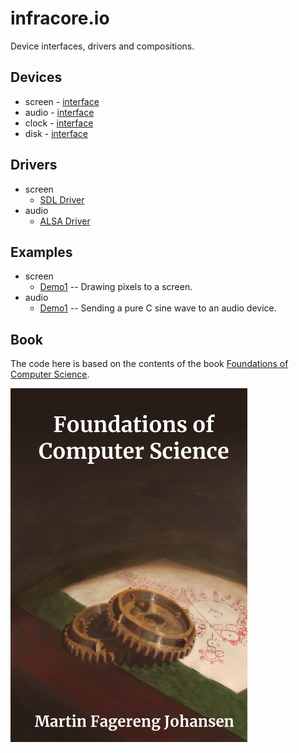 # infracore.io
Device interfaces, drivers and compositions.

## Devices
 * screen - [interface](devices/screen/Screen.h)
 * audio - [interface](devices/audio/Audio.h)
 * clock - [interface](devices/clock/Clock.h)
 * disk - [interface](devices/disk/Disk.h)

## Drivers
 * screen
   * [SDL Driver](drivers/screen-linux-sdl)
 * audio
   * [ALSA Driver](drivers/audio-linux-alsa/)

## Examples
 * screen
   * [Demo1](examples/screen-demo1) -- Drawing pixels to a screen.
 * audio
   * [Demo1](examples/audio-demo1) -- Sending a pure C sine wave to an audio device.

## Book
The code here is based on the contents of the book [Foundations of Computer Science](https://www.amazon.com/dp/B0B3N58GT7/).

![Foundations of Computer Science](bookcover.png)

